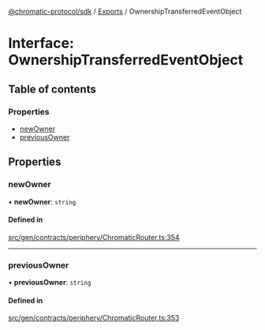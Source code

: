 [@chromatic-protocol/sdk](../README.md) / [Exports](../modules.md) / OwnershipTransferredEventObject

# Interface: OwnershipTransferredEventObject

## Table of contents

### Properties

- [newOwner](OwnershipTransferredEventObject.md#newowner)
- [previousOwner](OwnershipTransferredEventObject.md#previousowner)

## Properties

### newOwner

• **newOwner**: `string`

#### Defined in

[src/gen/contracts/periphery/ChromaticRouter.ts:354](https://github.com/chromatic-protocol/sdk/blob/9f6a4e3/src/gen/contracts/periphery/ChromaticRouter.ts#L354)

___

### previousOwner

• **previousOwner**: `string`

#### Defined in

[src/gen/contracts/periphery/ChromaticRouter.ts:353](https://github.com/chromatic-protocol/sdk/blob/9f6a4e3/src/gen/contracts/periphery/ChromaticRouter.ts#L353)
